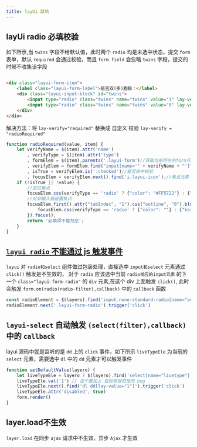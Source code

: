 ```yaml
---
title: layUi 踩坑
---
```


## layUi radio 必填校验

如下所示,当 `twins` 字段不给默认值，此时两个 `radio` 均是未选中状态，提交 `form` 表单，默认 `required` 会通过校验，而且 `form.field` 会忽略 `twins` 字段，提交的时候不收集该字段

```html

<div class="layui-form-item">
    <label class="layui-form-label">是否双(多)胞胎：</label>
    <div class="layui-input-block" id="twins">
        <input type="radio" class="twins" name="twins" value="1" lay-verify="required" lay-filter="twins" title="是"/>
        <input type="radio" class="twins" name="twins" value="0" lay-verify="required" lay-filter="twins" title="否"/>
    </div>
</div>
```

解决方法：将 `lay-verify="required"` 替换成 自定义 校验 `lay-verify = "radioRequired"`

```js
function radioRequired(value, item) {
    let verifyName = $(item).attr('name')
        , verifyType = $(item).attr('type')
        , formElem = $(item).parents('.layui-form')//获取当前所在的form元素，如果存在的话
        , verifyElem = formElem.find("input[name='" + verifyName + "']")//获取需要校验的元素
        , isTrue = verifyElem.is(':checked')//是否命中校验
        , focusElem = verifyElem.next().find('i.layui-icon');//焦点元素
    if (!isTrue || !value) {
        //定位焦点
        focusElem.css(verifyType == 'radio' ? {"color": "#FF5722"} : {"border-color": "#FF5722"});
        //对非输入框设置焦点
        focusElem.first().attr("tabIndex", "1").css("outline", "0").blur(function () {
            focusElem.css(verifyType == 'radio' ? {"color": ""} : {"border-color": ""});
        }).focus();
        return '必填项不能为空';
    }
}
```

## [`layui radio` 不能通过 js 触发事件](https://blog.csdn.net/qq_33769914/article/details/104770125)

`layui` 对 `radio和select` 组件做过包装处理，直接选中 `input和select` 元素通过 `click()` 触发是不生效的， 对于 `radio` 应该选中当前 `radio相应的input元素`
的下一个 `class="layui-form-radio"` 的 `div` 元素,在这个 div 上面触发 `click()`, 此时会触发 `form.on(radio(radio-filter),callback)`
中的 `callback` 函数

```js
const radioElement = $(layero).find('input.none-standard-radio[name="addressStandard"]')
radioElement.next('.layui-form-radio').trigger('click')
```

## `layui-select` 自动触发 `(select(filter),callback)` 中的 `callback`

layui 源码中就是监听的是 `dd` 上的 `click` 事件，如下所示 `liveTypeEle` 为当前的 `select` 元素，需要选中 `dl` 中的 `dd` 元素才可以触发事件

```js
function setDefaultValue(layero) {
    let liveTypeEle = layero ? $(layero).find('select[name="livetype"]') : $('select[name="livetype"]')
    liveTypeEle.val('1') // 这个要加上 否则有很奇怪的 bug
    liveTypeEle.next().find('dl dd[lay-value="1"]').trigger('click')
    liveTypeEle.attr('disabled', true)
    form.render()
}
```

## layer.load不生效

`layer.load` 在同步 `ajax` 请求中不生效，异步 `Ajax` 才生效
